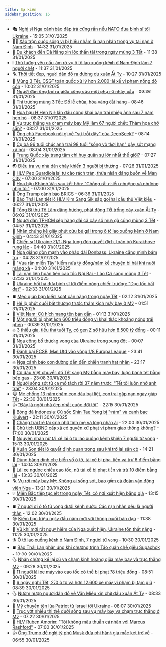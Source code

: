 ```yaml
---
title: Sự kiện
sidebar_position: 16
---
```


<!-- dantri-su-kien:START -->
- 🎭 [Nghị sĩ Nga cảnh báo đáp trả cứng rắn nếu NATO đưa binh sĩ tới Ukraine](https://dantri.com.vn/the-gioi/nghi-si-nga-canh-bao-dap-tra-cung-ran-neu-nato-dua-binh-si-toi-ukraine-20250131215415512.htm) - 15:05 31/01/2025
- 👨‍🏫 [Xáo trộn cuộc sống vì bị hiểu nhầm là nạn nhân trong vụ tai nạn ở Nam Định](https://dantri.com.vn/doi-song/xao-tron-cuoc-song-vi-bi-hieu-nham-la-nan-nhan-trong-vu-tai-nan-o-nam-dinh-20250131212558539.htm) - 14:32 31/01/2025
- 🌮 [Du khách đến Đà Nẵng xin lộc thần tài trong ngày mùng 3 Tết](https://dantri.com.vn/xa-hoi/du-khach-den-da-nang-xin-loc-than-tai-trong-ngay-mung-3-tet-20250131172752406.htm) - 11:38 31/01/2025
- 🕯 [Thủ tướng yêu cầu làm rõ vụ ô tô lao xuống kênh ở Nam Định làm 7 người chết](https://dantri.com.vn/xa-hoi/thu-tuong-yeu-cau-lam-ro-vu-o-to-lao-xuong-kenh-o-nam-dinh-lam-7-nguoi-chet-20250131183309168.htm) - 11:37 31/01/2025
- 🪜 [Thời tiết đẹp, người dân đổ ra đường du xuân Ất Tỵ](https://dantri.com.vn/xa-hoi/thoi-tiet-dep-nguoi-dan-do-ra-duong-du-xuan-at-ty-20250131172005943.htm) - 10:27 31/01/2025
- 🐘 [Mùng 3 Tết, CSGT toàn quốc xử lý hơn 2.000 tài xế vi phạm nồng độ cồn](https://dantri.com.vn/xa-hoi/mung-3-tet-csgt-toan-quoc-xu-ly-hon-2000-tai-xe-vi-pham-nong-do-con-20250131165513910.htm) - 10:02 31/01/2025
- 🤔 [Người đàn ông bơi ra giữa sông cứu một phụ nữ nhảy cầu](https://dantri.com.vn/xa-hoi/nguoi-dan-ong-boi-ra-giua-song-cuu-mot-phu-nu-nhay-cau-20250131153722679.htm) - 09:36 31/01/2025
- 🧠 [Thị trường mùng 3 Tết: Đồ lễ chùa, hóa vàng đắt hàng](https://dantri.com.vn/kinh-doanh/thi-truong-mung-3-tet-do-le-chua-hoa-vang-dat-hang-20250131150617265.htm) - 08:46 31/01/2025
- 📝 [Hoa hậu H&#39;Hen Niê lần đầu công khai bạn trai nhiếp ảnh sau 7 năm hẹn hò](https://dantri.com.vn/giai-tri/hoa-hau-hhen-nie-lan-dau-cong-khai-ban-trai-nhiep-anh-sau-7-nam-hen-ho-20250131142144895.htm) - 08:37 31/01/2025
- 🦏 [Vụ trực thăng va chạm máy bay Mỹ làm 67 người chết: Thảm họa chờ sẵn?](https://dantri.com.vn/the-gioi/vu-truc-thang-va-cham-may-bay-my-lam-67-nguoi-chet-tham-hoa-cho-san-20250131150317898.htm) - 08:27 31/01/2025
- 🥰 [Ông chủ Facebook nói gì về &quot;sự trỗi dậy&quot; của DeepSeek?](https://dantri.com.vn/suc-manh-so/ong-chu-facebook-noi-gi-ve-su-troi-day-cua-deepseek-20250131020009805.htm) - 08:14 31/01/2025
- 🤗 [Cụ bà 96 tuổi chúc anh trai 98 tuổi &quot;sống vô thời hạn&quot; gây sốt mạng xã hội](https://dantri.com.vn/doi-song/cu-ba-96-tuoi-chuc-anh-trai-98-tuoi-song-vo-thoi-han-gay-sot-mang-xa-hoi-20250131141623637.htm) - 08:04 31/01/2025
- 🌈 [Trung Quốc xây trung tâm chỉ huy quân sự lớn nhất thế giới?](https://dantri.com.vn/the-gioi/trung-quoc-xay-trung-tam-chi-huy-quan-su-lon-nhat-the-gioi-20250131140830950.htm) - 07:27 31/01/2025
- 🌏 [Điều tra vụ nhà dân cháy khiến 3 người bị thương](https://dantri.com.vn/xa-hoi/dieu-tra-vu-nha-dan-chay-khien-3-nguoi-bi-thuong-20250131140130240.htm) - 07:26 31/01/2025
- 💄 [HLV Pep Guardiola lại tự cào rách trán, thừa nhận đáng buồn về Man City](https://dantri.com.vn/the-thao/hlv-pep-guardiola-lai-tu-cao-rach-tran-thua-nhan-dang-buon-ve-man-city-20250131130015641.htm) - 07:00 31/01/2025
- 👺 [Hoa hậu Khánh Vân sau kết hôn: &quot;Chồng rất chiều chuộng và nhường nhịn tôi&quot;](https://dantri.com.vn/giai-tri/hoa-hau-khanh-van-sau-ket-hon-chong-rat-chieu-chuong-va-nhuong-nhin-toi-20250127171847801.htm) - 07:00 31/01/2025
- 👹 [Ông Trump cảnh báo BRICS](https://dantri.com.vn/the-gioi/ong-trump-canh-bao-brics-20250131132807055.htm) - 06:36 31/01/2025
- 🌊 [Báo Thái Lan tiết lộ HLV Kim Sang Sik sắp gọi hai cầu thủ Việt kiều](https://dantri.com.vn/the-thao/bao-thai-lan-tiet-lo-hlv-kim-sang-sik-sap-goi-hai-cau-thu-viet-kieu-20250131132819170.htm) - 06:27 31/01/2025
- 🤠 [Tổng Bí thư Tô Lâm dâng hương, phát động Tết trồng cây xuân Ất Tỵ](https://dantri.com.vn/xa-hoi/tong-bi-thu-to-lam-dang-huong-phat-dong-tet-trong-cay-xuan-at-ty-20250131124559128.htm) - 06:02 31/01/2025
- 🎊 [Người dân TPHCM xếp hàng dài cả cây số mua gà cúng mùng 3 Tết](https://dantri.com.vn/tet-2025/nguoi-dan-tphcm-xep-hang-dai-ca-cay-so-mua-ga-cung-mung-3-tet-20250131114225863.htm) - 04:57 31/01/2025
- 🐘 [Nhân chứng kể giây phút cứu bé gái trong ô tô lao xuống kênh ở Nam Định](https://dantri.com.vn/xa-hoi/nhan-chung-ke-giay-phut-cuu-be-gai-trong-o-to-lao-xuong-kenh-o-nam-dinh-20250131111748106.htm) - 04:43 31/01/2025
- 💂 [Chiến sự Ukraine 31/1: Nga tung đòn quyết định, toàn bộ Kurakhove rung lắc](https://dantri.com.vn/the-gioi/chien-su-ukraine-311-nga-tung-don-quyet-dinh-toan-bo-kurakhove-rung-lac-20250131113901932.htm) - 04:40 31/01/2025
- 👹 [Nga giáng đòn mạnh vào pháo đài Donbass, Ukraine căng mình bám trụ](https://dantri.com.vn/the-gioi/nga-giang-don-manh-vao-phao-dai-donbass-ukraine-cang-minh-bam-tru-20250131110356202.htm) - 04:28 31/01/2025
- 🦒 [&quot;Vua rắn miền Tây&quot; kiếm nửa tỷ đồng/năm kể chuyện bi hài khi nuôi mãng xà](https://dantri.com.vn/lao-dong-viec-lam/vua-ran-mien-tay-kiem-nua-ty-dongnam-ke-chuyen-bi-hai-khi-nuoi-mang-xa-20250128103214105.htm) - 04:00 31/01/2025
- 🗽 [Tai nạn liên hoàn trên cao tốc Nội Bài - Lào Cai sáng mùng 3 Tết](https://dantri.com.vn/xa-hoi/tai-nan-lien-hoan-tren-cao-toc-noi-bai-lao-cai-sang-mung-3-tet-20250131092752036.htm) - 02:33 31/01/2025
- 💄 [Ukraine hối hả đưa binh sĩ tới điểm nóng chiến trường: &quot;Dục tốc bất đạt&quot;](https://dantri.com.vn/the-gioi/ukraine-hoi-ha-dua-binh-si-toi-diem-nong-chien-truong-duc-toc-bat-dat-20250131091238455.htm) - 02:33 31/01/2025
- ⛽️ [Mẹo giúp bạn kiểm soát cân nặng trong ngày Tết](https://dantri.com.vn/suc-khoe/meo-giup-ban-kiem-soat-can-nang-trong-ngay-tet-20250128145732026.htm) - 02:12 31/01/2025
- 🥷 [Hé lộ phút cuối bất thường trước thảm kịch máy bay ở Mỹ](https://dantri.com.vn/the-gioi/he-lo-phut-cuoi-bat-thuong-truoc-tham-kich-may-bay-o-my-20250131083202128.htm) - 01:51 31/01/2025
- 🤖 [Việt Nam: Cú hích mang tên bán dẫn](https://dantri.com.vn/kinh-doanh/viet-nam-cu-hich-mang-ten-ban-dan-20250120153400330.htm) - 01:13 31/01/2025
- 🌊 [Một người bị phạt hơn 600 triệu đồng vì khai thác khoáng nóng trái phép](https://dantri.com.vn/xa-hoi/mot-nguoi-bi-phat-hon-600-trieu-dong-vi-khai-thac-khoang-nong-trai-phep-20250131073535575.htm) - 00:39 31/01/2025
- 🔥 [3 thiếu gia, tiểu thư tuổi Tỵ, có gen Z sở hữu hơn 8.500 tỷ đồng](https://dantri.com.vn/kinh-doanh/3-thieu-gia-tieu-thu-tuoi-ty-co-gen-z-so-huu-hon-8500-ty-dong-20250126173234360.htm) - 00:11 31/01/2025
- 🦏 [Nga công bố thương vong của Ukraine trong xung đột](https://dantri.com.vn/the-gioi/nga-cong-bo-thuong-vong-cua-ukraine-trong-xung-dot-20250131065951015.htm) - 00:07 31/01/2025
- 🐘 [Đánh bại FCSB, Man Utd vào vòng 1/8 Europa League](https://dantri.com.vn/the-thao/danh-bai-fcsb-man-utd-vao-vong-18-europa-league-20250131064144125.htm) - 23:41 30/01/2025
- 🔥 [Nga cảnh báo con đường dẫn đến chiến tranh hạt nhân](https://dantri.com.vn/the-gioi/nga-canh-bao-con-duong-dan-den-chien-tranh-hat-nhan-20250130135910600.htm) - 23:17 30/01/2025
- 💼 [Cô dâu Việt chuyển đồ Tết sang Mỹ bằng máy bay, luộc bánh tét bằng bếp gas](https://dantri.com.vn/doi-song/co-dau-viet-chuyen-do-tet-sang-my-bang-may-bay-luoc-banh-tet-bang-bep-gas-20250128141838953.htm) - 23:08 30/01/2025
- 🚀 [Người sống sót từ ca mổ tách rời 37 năm trước: &quot;Tết tôi luôn nhớ anh trai&quot;](https://dantri.com.vn/doi-song/nguoi-song-sot-tu-ca-mo-tach-roi-37-nam-truoc-tet-toi-luon-nho-anh-trai-20241225193707933.htm) - 23:04 30/01/2025
- 🐵 [Mẹ chồng 13 năm chăm con dâu bại liệt, con trai gặp nạn ngày giáp Tết](https://dantri.com.vn/tam-long-nhan-ai/me-chong-13-nam-cham-con-dau-bai-liet-con-trai-gap-nan-ngay-giap-tet-20250125154938338.htm) - 22:30 30/01/2025
- 👍 [&quot;Đây là ngôi nhà đẹp nhất cuộc đời tôi&quot;](https://dantri.com.vn/tam-long-nhan-ai/day-la-ngoi-nha-dep-nhat-cuoc-doi-toi-20250125082442270.htm) - 22:15 30/01/2025
- 🚦 [Bóng đá Indonesia: Cú sốc Shin Tae Yong bị &quot;trảm&quot; và canh bạc Kluivert](https://dantri.com.vn/the-thao/bong-da-indonesia-cu-soc-shin-tae-yong-bi-tram-va-canh-bac-kluivert-20250123145849927.htm) - 22:11 30/01/2025
- 🥸 [Chàng trai trẻ tái sinh nhờ tình mẹ và lòng nhân ái](https://dantri.com.vn/tam-long-nhan-ai/chang-trai-tre-tai-sinh-nho-tinh-me-va-long-nhan-ai-20250128171030138.htm) - 22:00 30/01/2025
- 🥷 [Chủ tịch UBND cấp xã có quyền xử phạt vi phạm giao thông không?](https://dantri.com.vn/phap-luat/chu-tich-ubnd-cap-xa-co-quyen-xu-phat-vi-pham-giao-thong-khong-20250127134338017.htm) - 17:00 30/01/2025
- 🤡 [Nguyên nhân nữ tài xế lái ô tô lao xuống kênh khiến 7 người tử vong](https://dantri.com.vn/xa-hoi/nguyen-nhan-nu-tai-xe-lai-o-to-lao-xuong-kenh-khien-7-nguoi-tu-vong-20250130220626574.htm) - 15:13 30/01/2025
- 🥳 [Xuân Son tiết lộ quyết định quan trọng sau khi trở lại sân cỏ](https://dantri.com.vn/the-thao/xuan-son-tiet-lo-quyet-dinh-quan-trong-sau-khi-tro-lai-san-co-20250130212132257.htm) - 14:21 30/01/2025
- 🤩 [Dùng băng dính che biển số ô tô, tài xế bị phạt tiền và trừ 6 điểm bằng lái](https://dantri.com.vn/phap-luat/dung-bang-dinh-che-bien-so-o-to-tai-xe-bi-phat-tien-va-tru-6-diem-bang-lai-20250130205733826.htm) - 14:04 30/01/2025
- 🎡 [Lái xe ngược chiều cao tốc, nữ tài xế bị phạt tiền và trừ 10 điểm bằng lái](https://dantri.com.vn/xa-hoi/lai-xe-nguoc-chieu-cao-toc-nu-tai-xe-bi-phat-tien-va-tru-10-diem-bang-lai-20250130201641133.htm) - 13:33 30/01/2025
- 🪜 [Vụ rơi máy bay Mỹ: Không ai sống sót, bao gồm cả đoàn vận động viên Nga](https://dantri.com.vn/the-gioi/vu-roi-may-bay-my-khong-ai-song-sot-bao-gom-ca-doan-van-dong-vien-nga-20250130200955326.htm) - 13:21 30/01/2025
- 💡 [Miền Bắc tiếp tục rét trong ngày Tết, có nơi xuất hiện băng giá](https://dantri.com.vn/xa-hoi/mien-bac-tiep-tuc-ret-trong-ngay-tet-co-noi-xuat-hien-bang-gia-20250130180604359.htm) - 13:15 30/01/2025
- ⛽️ [7 người đi ô tô tử vong dưới kênh nước: Các nạn nhân đều là người thân](https://dantri.com.vn/xa-hoi/7-nguoi-di-o-to-tu-vong-duoi-kenh-nuoc-cac-nan-nhan-deu-la-nguoi-than-20250130183739576.htm) - 12:02 30/01/2025
- 😎 [Kiếm bạc triệu ngày đầu năm mới với thúng muối bán dạo](https://dantri.com.vn/lao-dong-viec-lam/kiem-bac-trieu-ngay-dau-nam-moi-voi-thung-muoi-ban-dao-20250130102808938.htm) - 11:38 30/01/2025
- 🗽 [Vũ khí mới rất nguy hiểm của Nga xuất hiện, Ukraine tổn thất nặng](https://dantri.com.vn/the-gioi/vu-khi-moi-rat-nguy-hiem-cua-nga-xuat-hien-ukraine-ton-that-nang-20250130120503383.htm) - 11:25 30/01/2025
- ⚗️ [Ô tô lao xuống kênh ở Nam Định, 7 người tử vong](https://dantri.com.vn/xa-hoi/o-to-lao-xuong-kenh-o-nam-dinh-7-nguoi-tu-vong-20250130171709487.htm) - 10:30 30/01/2025
- ⛽️ [Báo Thái Lan phản ứng khi chương trình Táo quân chế giễu Supachok](https://dantri.com.vn/the-thao/bao-thai-lan-phan-ung-khi-chuong-trinh-tao-quan-che-gieu-supachok-20250130165834642.htm) - 10:00 30/01/2025
- 🌜 [Nhân chứng kể lại cú va chạm kinh hoàng giữa máy bay và trực thăng Mỹ](https://dantri.com.vn/the-gioi/nhan-chung-ke-lai-cu-va-cham-kinh-hoang-giua-may-bay-va-truc-thang-my-20250130153659703.htm) - 09:28 30/01/2025
- 🦩 [11 người lái xe máy vào cao tốc có thể bị phạt 78 triệu đồng](https://dantri.com.vn/xa-hoi/11-nguoi-lai-xe-may-vao-cao-toc-co-the-bi-phat-78-trieu-dong-20250130152601067.htm) - 08:51 30/01/2025
- 🦒 [6 ngày nghỉ Tết, 270 ô tô và hơn 12.600 xe máy vi phạm bị tạm giữ](https://dantri.com.vn/xa-hoi/6-ngay-nghi-tet-270-o-to-va-hon-12600-xe-may-vi-pham-bi-tam-giu-20250130152406429.htm) - 08:39 30/01/2025
- 🌜 [Nườm nượp người dân đổ về Văn Miếu xin chữ đầu xuân Ất Tỵ](https://dantri.com.vn/xa-hoi/nuom-nuop-nguoi-dan-do-ve-van-mieu-xin-chu-dau-xuan-at-ty-20250130152310895.htm) - 08:33 30/01/2025
- 🐎 [Mỹ chuyển tên lửa Patriot từ Israel tới Ukraine](https://dantri.com.vn/the-gioi/my-chuyen-ten-lua-patriot-tu-israel-toi-ukraine-20250129082951519.htm) - 08:07 30/01/2025
- 🌋 [Trục vớt nhiều thi thể dưới sông sau vụ máy bay va chạm trực thăng ở Mỹ](https://dantri.com.vn/the-gioi/truc-vot-nhieu-thi-the-duoi-song-sau-vu-may-bay-va-cham-truc-thang-o-my-20250130141807315.htm) - 07:22 30/01/2025
- 🧰 [HLV Ruben Amorim: &quot;Tôi không mâu thuẫn cá nhân với Marcus Rashford&quot;](https://dantri.com.vn/the-thao/hlv-ruben-amorim-toi-khong-mau-thuan-ca-nhan-voi-marcus-rashford-20250130091743299.htm) - 07:00 30/01/2025
- 👍 [Ông Trump đề nghị tỷ phú Musk đưa phi hành gia mắc kẹt trở về](https://dantri.com.vn/the-gioi/ong-trump-de-nghi-ty-phu-musk-dua-phi-hanh-gia-mac-ket-tro-ve-20250130124715876.htm) - 06:55 30/01/2025<!-- dantri-su-kien:END -->
